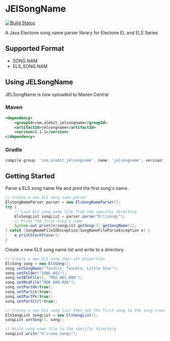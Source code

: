 # JElSongName
[![Build Status](https://travis-ci.com/AlecJY/JElSongName.svg?branch=master)](https://travis-ci.com/AlecJY/JElSongName)

A Java Electone song name parser library for Electone EL and ELS Series 

## Supported Format
* SONG.NAM
* ELS_SONG.NAM

## Using JELSongName
JELSongName is now uploaded to Maven Central

### Maven
```xml
<dependency>
    <groupId>com.alebit.jelsongname</groupId>
    <artifactId>jelsongname</artifactId>
    <version>1.1.1</version>
</dependency>
```

### Gradle
```groovy
compile group: 'com.alebit.jelsongname', name: 'jelsongname', version: '1.1.1'
```

## Getting Started
Parse a ELS song name file and print the first song's name.
```java
// Create a new ELS song name parser
ElsSongNameParser parser = new ElsSongNameParser();
try {
    // Load ELS song name file from the specific directory
    ElsSongList songList = parser.parse("D:\\songs");
    // Print the first song's name
    System.out.println(songList.getSong(1).getSongName());
} catch (SongNameFileIOException|SongNameFileParseException e) {
    e.printStackTrace();
}
```

Create a new ELS song name list and write to a directory
```java
// Create a new ELS song then set properties
ElsSong song = new ElsSong();
song.setSongName("Twinkle, Twinkle, Little Star");
song.setFolder("SONG_001");
song.setBlkFile(1, "REG_001.B00");
song.setMidFile("MDR_000.MID");
song.setPartUk(true);
song.setPartLk(true);
song.setPartPk(true);
song.setPartCtrl(true);

// Create a new ELS song list then set the first song to the song created above
ElsSongList songList = new ElsSongList();
songList.setSong(1, song);

// Write song name file to the specific directory
songList.write("D:\\new_songs");
```

